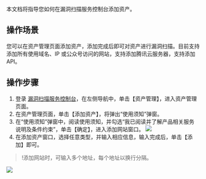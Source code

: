 本文档将指导您如何在漏洞扫描服务控制台添加资产。
## 操作场景
您可以在资产管理页面添加资产，添加完成后即可对资产进行漏洞扫描。目前支持添加所有使用域名、IP 或公众号访问的网站，支持添加腾讯云服务器，支持添加 API。
## 操作步骤

1. 登录 [漏洞扫描服务控制台](https://console.cloud.tencent.com/vss/assets)，在左侧导航中，单击【资产管理】，进入资产管理页面。
2. 在资产管理页面，单击【添加资产】，将弹出“使用须知”弹窗。
3. 在“使用须知”弹窗中，阅读使用须知，并勾选“我已阅读并了解产品相关服务说明及条件约束”，单击【确定】，进入添加网站窗口。
![](https://main.qcloudimg.com/raw/4faa421a806317028c4bdbe5f2d2e564.png)
4. 在添加资产窗口，选择任意类型，并输入相应信息，输入完成后，单击【添加】即可。
>!添加网站时，可输入多个地址，每个地址以换行分隔。
>
![](https://main.qcloudimg.com/raw/0018a10d5ba3ed5ee70681a65dbeae2d.png)
